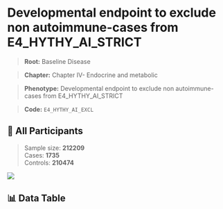# Developmental endpoint to exclude non autoimmune-cases from E4_HYTHY_AI_STRICT

> **Root:** Baseline Disease  

> **Chapter:** Chapter IV- Endocrine and metabolic  

> **Phenotype:** Developmental endpoint to exclude non autoimmune-cases from E4_HYTHY_AI_STRICT  

> **Code:** `E4_HYTHY_AI_EXCL`

## 🧪 All Participants  
> Sample size: **212209**  
> Cases: **1735**  
> Controls: **210474**
<img src="/Sensitive/Figures/ALL/Incidence/E4_HYTHY_AI_EXCL.png"/>

## 📊 Data Table
<CsvTableMRF src="/Sensitive/Data/ALL/Incidence/COX_E4_HYTHY_AI_EXCL.csv"/>

